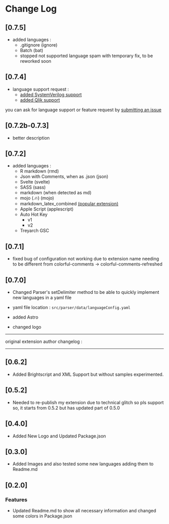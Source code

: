 # Change Log

## [0.7.5]

* added languages :
    * .gitignore (ignore)
    * Batch (bat)
    * stopped not supported language spam with temporary fix, to be reworked soon

## [0.7.4]
* language support request :
    * [added SystemVerilog support](https://github.com/allemand-instable/Colorful-Comments/issues/2)
    * [added Qlik support](https://github.com/allemand-instable/Colorful-Comments/issues/1)

you can ask for language support or feature request by [submitting an issue](https://github.com/allemand-instable/Colorful-Comments/issues)

## [0.7.2b-0.7.3]
* better description

## [0.7.2]

* added languages :
    * R markdown (rmd)
    * Json with Comments, when as .json (json)
    * Svelte (svelte)
    * SASS (sass)
    * markdown (when detected as md)
    * mojo (.🔥) (mojo)
    * markdown_latex_combined [(popular extension)](https://marketplace.visualstudio.com/items?itemName=James-Yu.latex-workshop)
    * Apple Script (applescript)
    * Auto Hot Key
        * v1
        * v2
    * Treyarch GSC

## [0.7.1]

* fixed bug of configuration not working due to extension name needing to be different from colorful-comments → colorful-comments-refreshed

## [0.7.0]

* Changed Parser's setDelimiter method to be able to quickly implement new languages in a yaml file

* yaml file location : `src/parser/data/languageConfig.yaml`

* added Astro

* changed logo

---

original extension author changelog :

---

## [0.6.2]
* Added Brightscript and XML Support but without samples experimented.

## [0.5.2]
* Needed to re-publish my extension due to technical glitch so pls support so, it starts from 0.5.2 but has updated part of 0.5.0

## [0.4.0]
* Added New Logo and Updated Package.json

## [0.3.0]
* Added Images and also tested some new languages adding them to Readme.md

## [0.2.0] 
### Features
* Updated Readme.md to show all necessary information and changed some colors in Package.json 